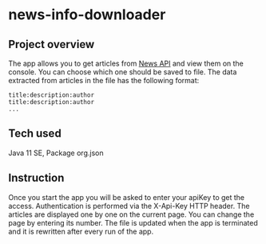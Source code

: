 # news-info-downloader

## Project overview

The app allows you to get articles from [News API](https://newsapi.org/) and view them on the console.
You can choose which one should be saved to file.
The data extracted from articles in the file has the following format:
```
title:description:author
title:description:author
...
```

## Tech used

Java 11 SE, Package org.json

## Instruction

Once you start the app you will be asked to enter your apiKey to get the access.
Authentication is performed via the X-Api-Key HTTP header.
The articles are displayed one by one on the current page. You can change the page by entering its number.
The file is updated when the app is terminated and it is rewritten after every run of the app.
